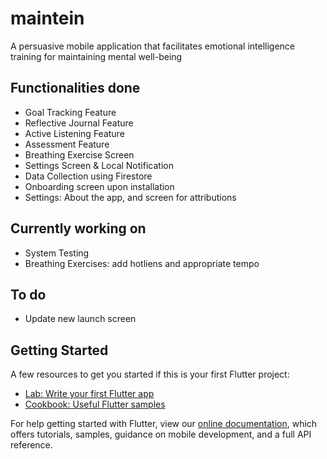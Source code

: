 # maintein

A persuasive mobile application that facilitates emotional intelligence training for maintaining mental well-being


## Functionalities done
* Goal Tracking Feature
* Reflective Journal Feature
* Active Listening Feature
* Assessment Feature
* Breathing Exercise Screen
* Settings Screen & Local Notification
* Data Collection using Firestore
* Onboarding screen upon installation
* Settings: About the app, and screen for attributions

## Currently working on
* System Testing
* Breathing Exercises: add hotliens and appropriate tempo
 
## To do
* Update new launch screen



## Getting Started
A few resources to get you started if this is your first Flutter project:

- [Lab: Write your first Flutter app](https://flutter.dev/docs/get-started/codelab)
- [Cookbook: Useful Flutter samples](https://flutter.dev/docs/cookbook)

For help getting started with Flutter, view our
[online documentation](https://flutter.dev/docs), which offers tutorials,
samples, guidance on mobile development, and a full API reference.
